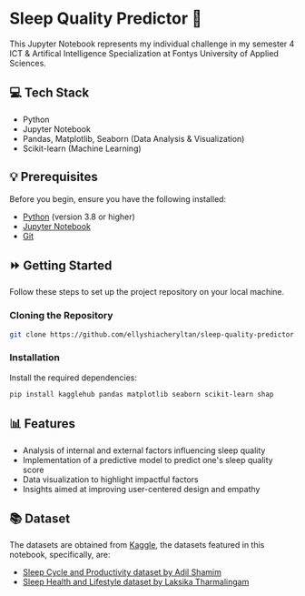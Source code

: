 # Sleep Quality Predictor :crystal_ball:

This Jupyter Notebook represents my individual challenge in my semester 4 ICT & Artifical Intelligence Specialization at Fontys University of Applied Sciences.

## :computer: Tech Stack
- Python
- Jupyter Notebook
- Pandas, Matplotlib, Seaborn (Data Analysis & Visualization)
- Scikit-learn (Machine Learning)

## :bulb: Prerequisites

Before you begin, ensure you have the following installed: 
- [Python](https://www.python.org/) (version 3.8 or higher) 
- [Jupyter Notebook](https://jupyter.org/install)
- [Git](https://git-scm.com/)


## :fast_forward: Getting Started

Follow these steps to set up the project repository on your local machine.

### Cloning the Repository
```bash
git clone https://github.com/ellyshiacheryltan/sleep-quality-predictor.git
```

### Installation
Install the required dependencies:

```bash
pip install kagglehub pandas matplotlib seaborn scikit-learn shap
```

## :bar_chart: Features
- Analysis of internal and external factors influencing sleep quality
- Implementation of a predictive model to predict one's sleep quality score
- Data visualization to highlight impactful factors
- Insights aimed at improving user-centered design and empathy

## :books: Dataset
The datasets are obtained from [Kaggle](https://www.kaggle.com/datasets), the datasets featured in this notebook, specifically, are:
- [Sleep Cycle and Productivity dataset by Adil Shamim](https://www.kaggle.com/datasets/adilshamim8/sleep-cycle-and-productivity/data)
- [Sleep Health and Lifestyle dataset by Laksika Tharmalingam](https://www.kaggle.com/datasets/uom190346a/sleep-health-and-lifestyle-dataset/data)